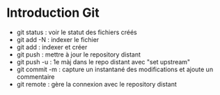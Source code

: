 # Introduction Git

* git status : voir le statut des fichiers créés
* git add -N : indexer le fichier
* git add : indexer et créer
* git push : mettre à jour le repository distant
* git push -u : 1e màj dans le repo distant avec "set upstream"
* git commit -m : capture un instantané des modifications et ajoute un commentaire
* git remote : gère la connexion avec le repository distant